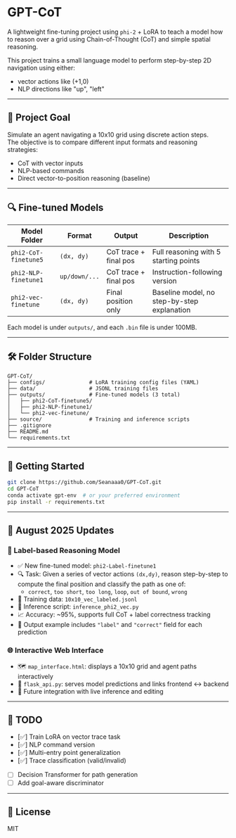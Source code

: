 
# GPT-CoT

A lightweight fine-tuning project using `phi-2` + LoRA to teach a model how to reason over a grid using Chain-of-Thought (CoT) and simple spatial reasoning.

This project trains a small language model to perform step-by-step 2D navigation using either:
- vector actions like (+1,0)
- NLP directions like "up", "left"

---

## 🧠 Project Goal

Simulate an agent navigating a 10x10 grid using discrete action steps.  
The objective is to compare different input formats and reasoning strategies:
- CoT with vector inputs
- NLP-based commands
- Direct vector-to-position reasoning (baseline)

---

## 🔍 Fine-tuned Models

| Model Folder | Format        | Output                      | Description                                      |
|--------------|---------------|-----------------------------|--------------------------------------------------|
| `phi2-CoT-finetune5`  | `(dx, dy)`    | CoT trace + final pos     | Full reasoning with 5 starting points            |
| `phi2-NLP-finetune1`  | `up/down/...` | CoT trace + final pos     | Instruction-following version                   |
| `phi2-vec-finetune`   | `(dx, dy)`    | Final position only       | Baseline model, no step-by-step explanation     |

Each model is under `outputs/`, and each `.bin` file is under 100MB.

---

## 🛠 Folder Structure

```
GPT-CoT/
├── configs/              # LoRA training config files (YAML)
├── data/                 # JSONL training files
├── outputs/              # Fine-tuned models (3 total)
│   ├── phi2-CoT-finetune5/
│   ├── phi2-NLP-finetune1/
│   └── phi2-vec-finetune/
├── source/               # Training and inference scripts
├── .gitignore
├── README.md
└── requirements.txt
```

---

## 🚀 Getting Started

```bash
git clone https://github.com/Seanaaa0/GPT-CoT.git
cd GPT-CoT
conda activate gpt-env  # or your preferred environment
pip install -r requirements.txt
```

---

## 🔄 August 2025 Updates

### 🧠 Label-based Reasoning Model

- ✅ New fine-tuned model: `phi2-Label-finetune1`
- 🔍 Task: Given a series of vector actions `(dx,dy)`, reason step-by-step to compute the final position and classify the path as one of:
  - `correct`, `too short`, `too long`, `loop`, `out of bound`, `wrong`
- 📁 Training data: `10x10_vec_labeled.jsonl`
- 📜 Inference script: `inference_phi2_vec.py`
- 📈 Accuracy: ~95%, supports full CoT + label correctness tracking
- 🧪 Output example includes `"label"` and `"correct"` field for each prediction

### 🌐 Interactive Web Interface

- 🗺️ `map_interface.html`: displays a 10x10 grid and agent paths interactively
- 🧩 `flask_api.py`: serves model predictions and links frontend ↔ backend
- 🔧 Future integration with live inference and editing

---

## 📌 TODO
- [✅] Train LoRA on vector trace task
- [✅] NLP command version
- [✅] Multi-entry point generalization
- [✅] Trace classification (valid/invalid)
- [ ] Decision Transformer for path generation
- [ ] Add goal-aware discriminator

---

## 📜 License
MIT
